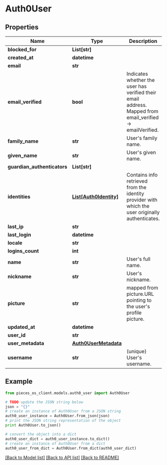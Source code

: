 # Auth0User



## Properties
Name | Type | Description | Notes
------------ | ------------- | ------------- | -------------
**blocked_for** | **List[str]** |  | [optional] 
**created_at** | **datetime** |  | [optional] 
**email** | **str** |  | [optional] 
**email_verified** | **bool** | Indicates whether the user has verified their email address. Mapped from email_verified -&gt; emailVerified. | [optional] 
**family_name** | **str** | User&#39;s family name. | [optional] 
**given_name** | **str** | User&#39;s given name.  | [optional] 
**guardian_authenticators** | **List[str]** |  | [optional] 
**identities** | [**List[Auth0Identity]**](Auth0Identity.md) | Contains info retrieved from the identity provider with which the user originally authenticates. | [optional] 
**last_ip** | **str** |  | [optional] 
**last_login** | **datetime** |  | [optional] 
**locale** | **str** |  | [optional] 
**logins_count** | **int** |  | [optional] 
**name** | **str** |  User&#39;s full name. | [optional] 
**nickname** | **str** | User&#39;s nickname.  | [optional] 
**picture** | **str** | mapped from picture.URL pointing to the user&#39;s profile picture.  | [optional] 
**updated_at** | **datetime** |  | [optional] 
**user_id** | **str** |  | [optional] 
**user_metadata** | [**Auth0UserMetadata**](Auth0UserMetadata.md) |  | [optional] 
**username** | **str** |  (unique) User&#39;s username.   | [optional] 

## Example

```python
from pieces_os_client.models.auth0_user import Auth0User

# TODO update the JSON string below
json = "{}"
# create an instance of Auth0User from a JSON string
auth0_user_instance = Auth0User.from_json(json)
# print the JSON string representation of the object
print Auth0User.to_json()

# convert the object into a dict
auth0_user_dict = auth0_user_instance.to_dict()
# create an instance of Auth0User from a dict
auth0_user_from_dict = Auth0User.from_dict(auth0_user_dict)
```
[[Back to Model list]](../README.md#documentation-for-models) [[Back to API list]](../README.md#documentation-for-api-endpoints) [[Back to README]](../README.md)



